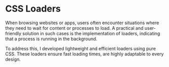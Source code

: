 # CSS Loaders

When browsing websites or apps, users often encounter situations where they need to wait for content or processes to load. A practical and user-friendly solution in such cases is the implementation of loaders, indicating that a process is running in the background.

To address this, I developed lightweight and efficient loaders using pure CSS. These loaders ensure fast loading times, are highly adaptable to every design.
